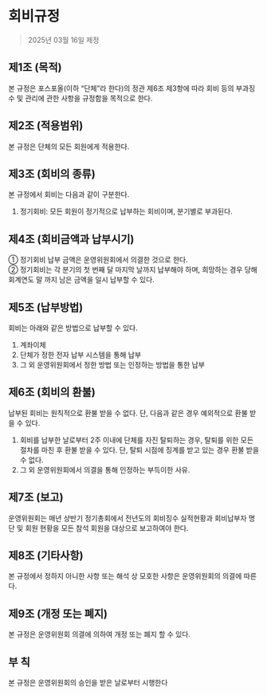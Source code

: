 # 회비규정

> 2025년 03월 16일 제정

## 제1조 (목적)
본 규정은 포스포올(이하 “단체”라 한다)의 정관 제6조 제3항에 따라 회비 등의 부과징수 및 관리에 관한 사항을 규정함을 목적으로 한다.
## 제2조 (적용범위)
본 규정은 단체의 모든 회원에게 적용한다.
## 제3조 (회비의 종류)
본 규정에서 회비는 다음과 같이 구분한다.
1. 정기회비: 모든 회원이 정기적으로 납부하는 회비이며, 분기별로 부과된다.
## 제4조 (회비금액과 납부시기)
① 정기회비 납부 금액은 운영위원회에서 의결한 것으로 한다.   
② 정기회비는 각 분기의 첫 번째 달 마지막 날까지 납부해야 하며, 희망하는 경우 당해 회계연도 말 까지 남은 금액을 일시 납부할 수 있다.   
## 제5조 (납부방법)
회비는 아래와 같은 방법으로 납부할 수 있다.
1. 계좌이체
2. 단체가 정한 전자 납부 시스템을 통해 납부
3. 그 외 운영위원회에서 정한 방법 또는 인정하는 방법을 통한 납부
## 제6조 (회비의 환불)
납부된 회비는 원칙적으로 환불 받을 수 없다. 단, 다음과 같은 경우 예외적으로 환불 받을 수 있다.
1. 회비를 납부한 날로부터 2주 이내에 단체를 자진 탈퇴하는 경우, 탈퇴를 위한 모든 절차를 마친 후 환불 받을 수 있다. 단, 탈퇴 시점에 징계를 받고 있는 경우 환불 받을 수 없다.
2. 그 외 운영위원회에서 의결을 통해 인정하는 부득이한 사유.
## 제7조 (보고)
운영위원회는 매년 상반기 정기총회에서 전년도의 회비징수 실적현황과 회비납부자 명단 및 회원 현황을 모든 참석 회원을 대상으로 보고하여야 한다.
## 제8조 (기타사항)
본 규정에서 정하지 아니한 사항 또는 해석 상 모호한 사항은 운영위원회의 의결에 따른다.
## 제9조 (개정 또는 폐지)
본 규정은 운영위원회 의결에 의하여 개정 또는 폐지 할 수 있다.
## 부 칙
본 규정은 운영위원회의 승인을 받은 날로부터 시행한다